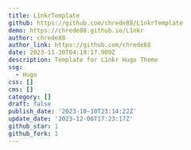 ```yaml
---
title: L1nkrTemplate
github: https://github.com/chrede88/L1nkrTemplate
demo: https://chrede88.github.io/L1nkr
author: chrede88
author_link: https://github.com/chrede88
date: 2023-11-30T04:19:17.909Z
description: Template for L1nkr Hugo Theme
ssg:
  - Hugo
css: []
cms: []
category: []
draft: false
publish_date: '2023-10-10T23:14:22Z'
update_date: '2023-12-06T17:23:17Z'
github_star: 1
github_fork: 1
---
```


